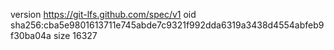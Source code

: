 version https://git-lfs.github.com/spec/v1
oid sha256:cba5e9801613711e745abde7c9321f992dda6319a3438d4554abfeb9f30ba04a
size 16327
